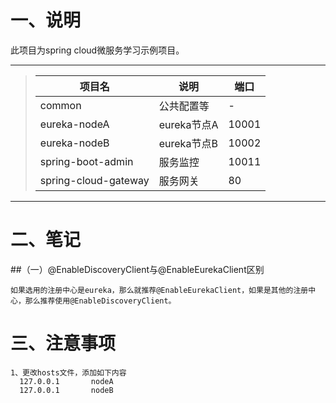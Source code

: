 # 一、说明
此项目为spring cloud微服务学习示例项目。

----------
>| 项目名 | 说明 | 端口 |
>| - | - | - |
>| common | 公共配置等 | - |
>| eureka-nodeA | eureka节点A | 10001 |
>| eureka-nodeB | eureka节点B | 10002 |
>| spring-boot-admin | 服务监控 | 10011 |
>| spring-cloud-gateway | 服务网关 | 80 |

----------

# 二、笔记
##（一）@EnableDiscoveryClient与@EnableEurekaClient区别
```
如果选用的注册中心是eureka，那么就推荐@EnableEurekaClient，如果是其他的注册中心，那么推荐使用@EnableDiscoveryClient。
```

# 三、注意事项
```
1、更改hosts文件，添加如下内容
  127.0.0.1       nodeA
  127.0.0.1       nodeB
```